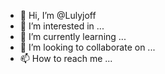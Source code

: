 - 👋 Hi, I’m @Lulyjoff
- 👀 I’m interested in ...
- 🌱 I’m currently learning ...
- 💞️ I’m looking to collaborate on ...
- 📫 How to reach me ...

<!---
Lulyjoff/Lulyjoff is a ✨ special ✨ repository because its `README.md` (this file) appears on your GitHub profile.
You can click the Preview link to take a look at your changes.
--->
